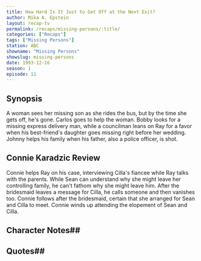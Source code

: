 ```yaml
---
title: How Hard Is It Just to Get Off at the Next Exit?
author: Mika A. Epstein
layout: recap-tv
permalink: /recaps/missing-persons/:title/
categories: ["Recaps"]
tags: ["Missing Persons"]
station: ABC
showname: "Missing Persons"
showslug: missing-persons
date: 1993-12-16
season: 1
episode: 11
---
```

  
## Synopsis
A woman sees her missing son as she rides the bus, but by the time she gets off, he's gone. Carlos goes to help the woman. Bobby looks for a missing express delivery man, while a councilman leans on Ray for a favor when his best-friend's daughter goes missing right before her wedding. Johnny helps his family when his father, also a police officer, is shot.

## Connie Karadzic Review
Connie helps Ray on his case, interviewing Cilla's fiancee while Ray talks with the parents. While Sean can understand why she might leave her controlling family, he can't fathom why she might leave him. After the bridesmaid leaves a message for Cilla, he calls someone and then vanishes too. Connie follows after the bridesmaid, certain that she arranged for Sean and Cilla to meet. Connie winds up attending the elopement of Sean and Cilla.

## Character Notes## 

## Quotes## 
